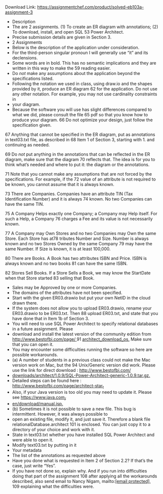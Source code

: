Download Link: https://assignmentchef.com/product/solved-eb103a-assignment-3
<br>
<ul>

 <li>Description</li>

 <li>The are 2 assignments. (1) To create an ER diagram with annotations; (2) To download, install, and open SQL 53 Power Architect.</li>

 <li>Precise submission details are given in Section 3.</li>

 <li>2 Assignments</li>

 <li>Below is the description of the application under consideration.</li>

 <li>For the third-person singular pronoun I will generally use “it” and its declensions.</li>

 <li>Some words are in bold. This has no semantic implications and they are written in this way to make the 59 reading easier.</li>

 <li>Do <em>not </em>make any assumptions about the application beyond the specifications listed.</li>

 <li>Following the notation we used in class, using draw.io and the shapes provided by it, produce an ER diagram 62 for the application. Do not use any other notation. For example, you may not use cardinality constraints in</li>

 <li>your diagram.</li>

 <li>Because the software you will use has slight differences compared to what we did, please consult the file 65 pdf so that you know how to produce your diagram. 66 Do not optimize your design, just follow the specification given.</li>

</ul>

67 Anything that cannot be specified in the ER diagram, put as annotations in text03.txt file, as described in 68 Item 1 of Section 3, starting with 1. and continuing as needed.

69                  Do <em>not </em>put anything in the annotations that can be reflected in the ER diagram, make sure that the diagram 70                      reflects that. The idea is for you to think what’s needed and where to put it: the diagram or the annotations.

71                  Note that you cannot make any assumptions that are not forced by the specifications. For example, if the 72                      value of an attribute is not required to be known, you cannot assume that it is always known.

73                  There are Companies. Companies have an attribute TIN (Tax Identification Number) and it is always 74              known. No two Companies can have the same TIN.

75 A Company Helps exactly one Company; a Company may Help itself. For such a Help, a Company 76 charges a Fee and its value is not necessarily known.

77 A Company may Own Stores and no two Companies may Own the same Store. Each Store has at78 tributes Number and Size. Number is always known and no two Stores Owned by the same Company 79 may have the same Number. If Size is known, it is at least 100,000.

80                  There are Books. A Book has two attributes ISBN and Price. ISBN is always known and no two books 81             can have the same ISBN.

82 Stores Sell Books. If a Store Sells a Book, we may know the StartDate when that Store started 83 selling that Book.

<ul>

 <li>Sales may be Approved by one or more Companies.</li>

 <li>The domains of the attributes have not been specified.</li>

 <li>Start with the given ER03.drawio but put your own NetID in the cloud drawn there.</li>

 <li>If the system does not allow you to upload ER03.drawio, rename your ER03.drawio to be ER03.txt. Then 88 upload ER03.txt, and state that you have done that in Item 1b of Section 3.</li>

 <li>You will need to use SQL Power Architect to specify relational databases in a future assignment. Please</li>

 <li>download and install the latest version of the community edition from <a href="http://www.bestofbi.com/page/architect_download_os">http://www.bestofbi.com/page/ </a>91 <a href="http://www.bestofbi.com/page/architect_download_os">architect_download_os</a><a href="http://www.bestofbi.com/page/architect_download_os">.</a> Make sure that you can open it.</li>

 <li>You may encounter some difficulties running the software so here are possible workarounds.</li>

 <li>(a) A number of students in a previous class could not make the Mac version work on Mac, but the 94 Unix/Generic version did work. Please use the link for direct download : <a href="http://www.bestofbi.com/downloads/architect/1.0.9/SQL-Power-Architect-generic-1.0.9.tar.gz">http://www.bestofbi.com/</a></li>

 <li><a href="http://www.bestofbi.com/downloads/architect/1.0.9/SQL-Power-Architect-generic-1.0.9.tar.gz">downloads/architect/1.0.9/SQL-Power-Architect-generic-1.0.9.tar.gz</a><a href="http://www.bestofbi.com/downloads/architect/1.0.9/SQL-Power-Architect-generic-1.0.9.tar.gz">.</a></li>

 <li>Detailed steps can be found here : <a href="http://www.bestofbi.com/page/architect-start">http://www.bestofbi.com/page/architect-star</a><a href="http://www.bestofbi.com/page/architect-start"><sub>t</sub></a></li>

 <li>Also, if your Java version is too old you may need to update it. Please see <a href="https://www.java.com/en/download/manual.jsp">https://www.java.com</a><a href="https://www.java.com/en/download/manual.jsp"><sub>/</sub></a></li>

 <li><a href="https://www.java.com/en/download/manual.jsp">en/download/manual.jsp</a><a href="https://www.java.com/en/download/manual.jsp">.</a></li>

 <li>(b) Sometimes it is not possible to save a new file. This bug is intermittent. However, it was always possible to</li>

 <li>open an existing file, modify it, and just save it. Therefore a blank file relationalDatabase.architect 101 is enclosed. You can just copy it to a directory of your choice and work with it.</li>

 <li>State in text03.txt whether you have installed SQL Power Architect and were able to open it.</li>

 <li>Modify text03.txt by putting in it</li>

 <li>Your metadata</li>

 <li>The list of the annotations as requested above</li>

 <li>Have you done what is requested in Item 2 of Section 2.2? If that’s the case, just write “Yes”.</li>

 <li>If you have not done so, explain why. And if you run into difficulties doing that part of the assignment 108 after applying all the workarounds described, also send email to Nancy Nigam, mailto:<a href="/cdn-cgi/l/email-protection" class="__cf_email__" data-cfemail="3b5555090a0d087b55424e155e5f4e">[email protected]</a>, 109             explaining what the difficulties were.</li>

</ul>
